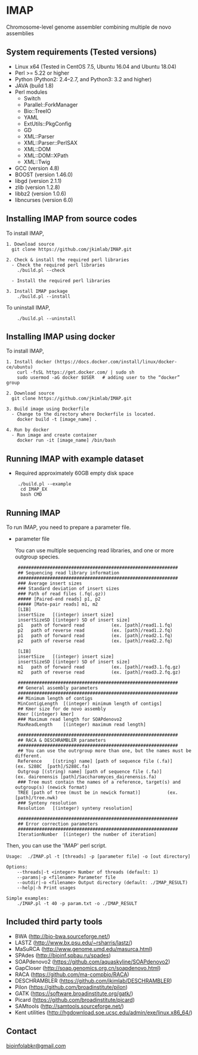 IMAP
====================
Chromosome-level genome assembler combining multiple de novo assemblies


System requirements (Tested versions)
-------------------
* Linux x64 (Tested in CentOS 7.5, Ubuntu 16.04 and Ubuntu 18.04)
* Perl >= 5.22 or higher
* Python (Python2: 2.4–2.7, and Python3: 3.2 and higher)
* JAVA (build 1.8)
* Perl modules
  - Switch
  - Parallel::ForkManager
  - Bio::TreeIO
  - YAML
  - ExtUtils::PkgConfig
  - GD
  - XML::Parser
  - XML::Parser::PerlSAX
  - XML::DOM
  - XML::DOM::XPath
  - XML::Twig
* GCC (version 4.8)
* BOOST (version 1.46.0)
* libgd (version 2.1.1)
* zlib (version 1.2.8)
* libbz2 (version 1.0.6)
* libncurses (version 6.0)

Installing IMAP from source codes
-------------------
To install IMAP,
 
    1. Download source
      git clone https://github.com/jkimlab/IMAP.git
    
    2. Check & install the required perl libraries
      - Check the required perl libraries
        ./build.pl --check
    
      - Install the required perl libraries
    
    3. Install IMAP package
        ./build.pl --install
        
To uninstall IMAP,

        ./build.pl --uninstall

Installing IMAP using docker
-------------------
To install IMAP,

    1. Install docker (https://docs.docker.com/install/linux/docker-ce/ubuntu)
        curl -fsSL https://get.docker.com/ | sudo sh
        sudo usermod -aG docker $USER 	# adding user to the “docker” group
    
    2. Download source
      git clone https://github.com/jkimlab/IMAP.git
      
    3. Build image using Dockerfile 
      - Change to the directory where Dockerfile is located.
        docker build -t [image_name] .
  
    4. Run by docker
      - Run image and create container
        docker run -it [image_name] /bin/bash

Running IMAP with example dataset 
-------------------
* Required approximately 60GB empty disk space
       
       ./build.pl --example
        cd IMAP_EX
        bash CMD

Running IMAP
-------------------
To run IMAP, you need to prepare a parameter file. 

* parameter file

    You can use multiple sequencing read libraries, and one or more outgroup species.  
        
       ############################################################
       ## Sequencing read library information
       ############################################################
       ### Average insert sizes
       ### Standard deviation of insert sizes
       ### Path of read files (.fq(.gz))
       ##### [Paired-end reads] p1, p2
       ##### [Mate-pair reads] m1, m2
       [LIB]
       insertSize	[(integer) insert size]
       insertSizeSD	[(integer) SD of insert size]
       p1	path of forward read          (ex. [path]/read1.1.fq)
       p2	path of reverse read          (ex. [path]/read1.2.fq)
       p1	path of forward read          (ex. [path]/read2.1.fq)
       p2	path of reverse read          (ex. [path]/read2.2.fq)

       [LIB]
       insertSize	[(integer) insert size]
       insertSizeSD	[(integer) SD of insert size]
       m1	path of forward read          (ex. [path]/read3.1.fq.gz)
       m2	path of reverse read          (ex. [path]/read3.2.fq.gz)

       ############################################################
       ## General assembly parameters
       ############################################################
       ## Minimum length of contigs
       MinContigLength	[(integer) minimum length of contigs]
       ## Kmer size for de novo assembly
       Kmer	[(integer) kmer]
       ### Maximum read length for SOAPdenovo2
       MaxReadLength	[(integer) maximum read length]

       ############################################################
       ## RACA & DESCHRAMBLER parameters
       ############################################################
       ## You can use the outrgroup more than one, but the names must be different.
       Reference	[(string) name]	[path of sequence file (.fa)]          (ex. S288C  [path]/S288C.fa)
       Outgroup	[(string) name]	[path of sequence file (.fa)]          (ex. dairenensis [path]/Saccharomyces_dairenensis.fa)
       ### Tree must contain the names of a reference, target(s) and outgroup(s) (newick format)
       TREE	[path of tree (must be in newick format)]          (ex. [path]/tree.nwk)
       ### Synteny resolution
       Resolution	[(integer) synteny resolution]

       ############################################################
       ## Error correction parameters 
       ############################################################
       IterationNumber	[(integer) the number of iteration]


Then, you can use the 'IMAP' perl script.

    Usage:  ./IMAP.pl -t [threads] -p [parameter file] -o [out directory]

    Options:
        --threads|-t <integer> Number of threads (default: 1)
        --params|-p <filename> Parameter file
        --outdir|-o <filename> Output directory (default: ./IMAP_RESULT)
        --help|-h Print usages
        
    Simple examples:
        ./IMAP.pl -t 40 -p param.txt -o ./IMAP_RESULT
         
Included third party tools
-------------------
* BWA (http://bio-bwa.sourceforge.net/)
* LASTZ (http://www.bx.psu.edu/~rsharris/lastz/)
* MaSuRCA (http://www.genome.umd.edu/masurca.html)
* SPAdes (http://bioinf.spbau.ru/spades)
* SOAPdenovo2 (https://github.com/aquaskyline/SOAPdenovo2)
* GapCloser (http://soap.genomics.org.cn/soapdenovo.html)
* RACA (https://github.com/ma-compbio/RACA)
* DESCHRAMBLER (https://github.com/jkimlab/DESCHRAMBLER)
* Pilon (https://github.com/broadinstitute/pilon)
* GATK (https://software.broadinstitute.org/gatk/)
* Picard (https://github.com/broadinstitute/picard)
* SAMtools (http://samtools.sourceforge.net/)
* Kent utilities (http://hgdownload.soe.ucsc.edu/admin/exe/linux.x86_64/)


Contact
-------------------  
bioinfolabkr@gmail.com

